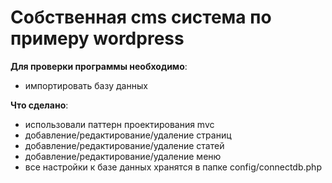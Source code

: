 ﻿# Собственная cms система по примеру wordpress

**Для проверки программы необходимо**: 

* импортировать базу данных


**Что сделано**: 

* использовали паттерн проектирования mvc
* добавление/редактирование/удаление страниц
* добавление/редактирование/удаление статей
* добавление/редактирование/удаление меню
* все настройки к базе данных хранятся в папке config/connectdb.php